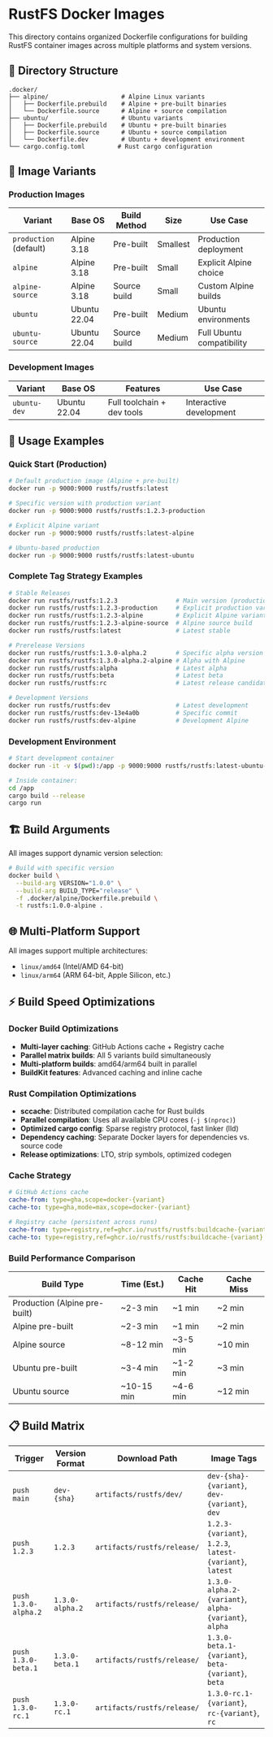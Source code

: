 # RustFS Docker Images

This directory contains organized Dockerfile configurations for building RustFS container images across multiple platforms and system versions.

## 📁 Directory Structure

```
.docker/
├── alpine/                    # Alpine Linux variants
│   ├── Dockerfile.prebuild    # Alpine + pre-built binaries
│   └── Dockerfile.source      # Alpine + source compilation
├── ubuntu/                    # Ubuntu variants
│   ├── Dockerfile.prebuild    # Ubuntu + pre-built binaries
│   ├── Dockerfile.source      # Ubuntu + source compilation
│   └── Dockerfile.dev         # Ubuntu + development environment
└── cargo.config.toml         # Rust cargo configuration
```

## 🎯 Image Variants

### Production Images

| Variant | Base OS | Build Method | Size | Use Case |
|---------|---------|--------------|------|----------|
| `production` (default) | Alpine 3.18 | Pre-built | Smallest | Production deployment |
| `alpine` | Alpine 3.18 | Pre-built | Small | Explicit Alpine choice |
| `alpine-source` | Alpine 3.18 | Source build | Small | Custom Alpine builds |
| `ubuntu` | Ubuntu 22.04 | Pre-built | Medium | Ubuntu environments |
| `ubuntu-source` | Ubuntu 22.04 | Source build | Medium | Full Ubuntu compatibility |

### Development Images

| Variant | Base OS | Features | Use Case |
|---------|---------|----------|----------|
| `ubuntu-dev` | Ubuntu 22.04 | Full toolchain + dev tools | Interactive development |

## 🚀 Usage Examples

### Quick Start (Production)

```bash
# Default production image (Alpine + pre-built)
docker run -p 9000:9000 rustfs/rustfs:latest

# Specific version with production variant
docker run -p 9000:9000 rustfs/rustfs:1.2.3-production

# Explicit Alpine variant
docker run -p 9000:9000 rustfs/rustfs:latest-alpine

# Ubuntu-based production
docker run -p 9000:9000 rustfs/rustfs:latest-ubuntu
```

### Complete Tag Strategy Examples

```bash
# Stable Releases
docker run rustfs/rustfs:1.2.3                # Main version (production)
docker run rustfs/rustfs:1.2.3-production     # Explicit production variant
docker run rustfs/rustfs:1.2.3-alpine         # Explicit Alpine variant
docker run rustfs/rustfs:1.2.3-alpine-source  # Alpine source build
docker run rustfs/rustfs:latest               # Latest stable

# Prerelease Versions
docker run rustfs/rustfs:1.3.0-alpha.2        # Specific alpha version
docker run rustfs/rustfs:1.3.0-alpha.2-alpine # Alpha with Alpine
docker run rustfs/rustfs:alpha                # Latest alpha
docker run rustfs/rustfs:beta                 # Latest beta
docker run rustfs/rustfs:rc                   # Latest release candidate

# Development Versions
docker run rustfs/rustfs:dev                  # Latest development
docker run rustfs/rustfs:dev-13e4a0b          # Specific commit
docker run rustfs/rustfs:dev-alpine           # Development Alpine
```

### Development Environment

```bash
# Start development container
docker run -it -v $(pwd):/app -p 9000:9000 rustfs/rustfs:latest-ubuntu-dev

# Inside container:
cd /app
cargo build --release
cargo run
```

## 🏗️ Build Arguments

All images support dynamic version selection:

```bash
# Build with specific version
docker build \
  --build-arg VERSION="1.0.0" \
  --build-arg BUILD_TYPE="release" \
  -f .docker/alpine/Dockerfile.prebuild \
  -t rustfs:1.0.0-alpine .
```

## 🌐 Multi-Platform Support

All images support multiple architectures:

- `linux/amd64` (Intel/AMD 64-bit)
- `linux/arm64` (ARM 64-bit, Apple Silicon, etc.)

## ⚡ Build Speed Optimizations

### Docker Build Optimizations

- **Multi-layer caching**: GitHub Actions cache + Registry cache
- **Parallel matrix builds**: All 5 variants build simultaneously
- **Multi-platform builds**: amd64/arm64 built in parallel
- **BuildKit features**: Advanced caching and inline cache

### Rust Compilation Optimizations

- **sccache**: Distributed compilation cache for Rust builds
- **Parallel compilation**: Uses all available CPU cores (`-j $(nproc)`)
- **Optimized cargo config**: Sparse registry protocol, fast linker (lld)
- **Dependency caching**: Separate Docker layers for dependencies vs. source code
- **Release optimizations**: LTO, strip symbols, optimized codegen

### Cache Strategy

```yaml
# GitHub Actions cache
cache-from: type=gha,scope=docker-{variant}
cache-to: type=gha,mode=max,scope=docker-{variant}

# Registry cache (persistent across runs)
cache-from: type=registry,ref=ghcr.io/rustfs/rustfs:buildcache-{variant}
cache-to: type=registry,ref=ghcr.io/rustfs/rustfs:buildcache-{variant}
```

### Build Performance Comparison

| Build Type | Time (Est.) | Cache Hit | Cache Miss |
|------------|-------------|-----------|-----------|
| Production (Alpine pre-built) | ~2-3 min | ~1 min | ~2 min |
| Alpine pre-built | ~2-3 min | ~1 min | ~2 min |
| Alpine source | ~8-12 min | ~3-5 min | ~10 min |
| Ubuntu pre-built | ~3-4 min | ~1-2 min | ~3 min |
| Ubuntu source | ~10-15 min | ~4-6 min | ~12 min |

## 📋 Build Matrix

| Trigger | Version Format | Download Path | Image Tags |
|---------|---------------|---------------|------------|
| `push main` | `dev-{sha}` | `artifacts/rustfs/dev/` | `dev-{sha}-{variant}`, `dev-{variant}`, `dev` |
| `push 1.2.3` | `1.2.3` | `artifacts/rustfs/release/` | `1.2.3-{variant}`, `1.2.3`, `latest-{variant}`, `latest` |
| `push 1.3.0-alpha.2` | `1.3.0-alpha.2` | `artifacts/rustfs/release/` | `1.3.0-alpha.2-{variant}`, `alpha-{variant}`, `alpha` |
| `push 1.3.0-beta.1` | `1.3.0-beta.1` | `artifacts/rustfs/release/` | `1.3.0-beta.1-{variant}`, `beta-{variant}`, `beta` |
| `push 1.3.0-rc.1` | `1.3.0-rc.1` | `artifacts/rustfs/release/` | `1.3.0-rc.1-{variant}`, `rc-{variant}`, `rc` |
